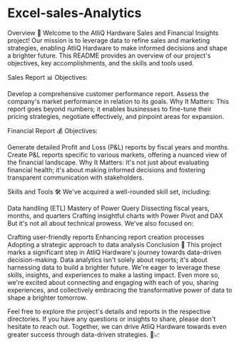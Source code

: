 # Excel-sales-Analytics
Overview 🏢
Welcome to the AtliQ Hardware Sales and Financial Insights project! Our mission is to leverage data to refine sales and marketing strategies, enabling AtliQ Hardware to make informed decisions and shape a brighter future. This README provides an overview of our project's objectives, key accomplishments, and the skills and tools used.

Sales Report 📊
Objectives:

Develop a comprehensive customer performance report.
Assess the company's market performance in relation to its goals.
Why It Matters:
This report goes beyond numbers; it enables businesses to fine-tune their pricing strategies, negotiate effectively, and pinpoint areas for expansion.

Financial Report 💰
Objectives:

Generate detailed Profit and Loss (P&L) reports by fiscal years and months.
Create P&L reports specific to various markets, offering a nuanced view of the financial landscape.
Why It Matters:
It's not just about evaluating financial health; it's about making informed decisions and fostering transparent communication with stakeholders.

Skills and Tools 🛠
We've acquired a well-rounded skill set, including:

Data handling (ETL)
Mastery of Power Query
Dissecting fiscal years, months, and quarters
Crafting insightful charts with Power Pivot and DAX
But it's not all about technical prowess. We've also focused on:

Crafting user-friendly reports
Enhancing report creation processes
Adopting a strategic approach to data analysis
Conclusion 🌟
This project marks a significant step in AtliQ Hardware's journey towards data-driven decision-making. Data analytics isn't solely about reports; it's about harnessing data to build a brighter future. We're eager to leverage these skills, insights, and experiences to make a lasting impact. Even more so, we're excited about connecting and engaging with each of you, sharing experiences, and collectively embracing the transformative power of data to shape a brighter tomorrow.

Feel free to explore the project's details and reports in the respective directories. If you have any questions or insights to share, please don't hesitate to reach out. Together, we can drive AtliQ Hardware towards even greater success through data-driven strategies. 🚀📈
